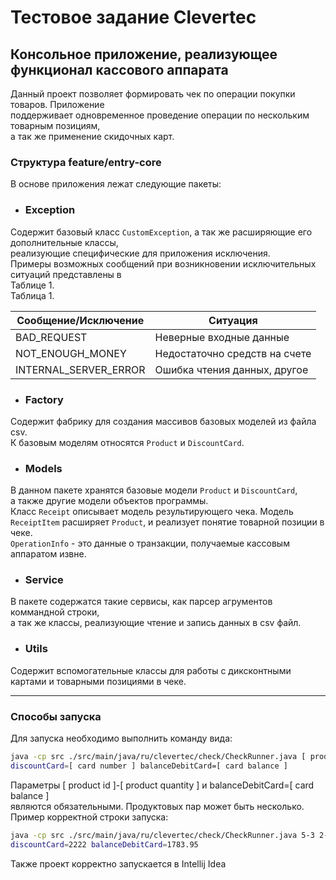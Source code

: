 # Тестовое задание Clevertec
## Консольное приложение, реализующее функционал кассового аппарата
Данный проект позволяет формировать чек по операции покупки товаров. Приложение  
поддерживает одновременное проведение операции по нескольким товарным позициям,  
а так же применение скидочных карт.

### Структура feature/entry-core
В основе приложения лежат следующие пакеты:
- ### Exception  
Содержит базовый класс `CustomException`, а так же расширяющие его дополнительные классы,  
реализующие специфические для приложения исключения.  
Примеры возможных сообщений при возникновении исключительных ситуаций представлены в  
Таблице 1.  
Таблица 1.  

| Сообщение/Исключение | Ситуация |  
| --------------------- | ---------------------------- |  
| BAD_REQUEST | Неверные входные данные |  
| NOT_ENOUGH_MONEY | Недостаточно средств на счете |  
| INTERNAL_SERVER_ERROR | Ошибка чтения данных, другое |  


- ### Factory  
Содержит фабрику для создания массивов базовых моделей из файла csv.  
К базовым моделям относятся `Product` и `DiscountCard`.


- ### Models
В данном пакете хранятся базовые модели `Product` и `DiscountCard`,  
а также другие модели объектов программы.  
Класс `Receipt` описывает модель результирующего чека.
Модель `ReceiptItem` расширяет `Product`,
и реализует понятие товарной позиции в чеке.  
`OperationInfo` - это данные о транзакции, получаемые кассовым аппаратом извне.

- ### Service
В пакете содержатся такие сервисы, как парсер агрументов коммандной строки,  
а так же классы, реализующие чтение и запись данных в csv файл.

- ### Utils    
Содержит вспомогательные классы для работы с диксконтными картами и товарными позициями в чеке.  

---

### Способы запуска
Для запуска необходимо выполнить команду вида:
```sh 
java -cp src ./src/main/java/ru/clevertec/check/CheckRunner.java [ product id ]-[ product quantity ]  
discountCard=[ card number ] balanceDebitCard=[ card balance ]   
```
Параметры [ product id ]-[ product quantity ] и balanceDebitCard=[ card balance ]  
являются обязательными. Продуктовых пар может быть несколько.
Пример корректной строки запуска:
```sh 
java -cp src ./src/main/java/ru/clevertec/check/CheckRunner.java 5-3 2-1  
discountCard=2222 balanceDebitCard=1783.95  
```

Также проект корректно запускается в Intellij Idea